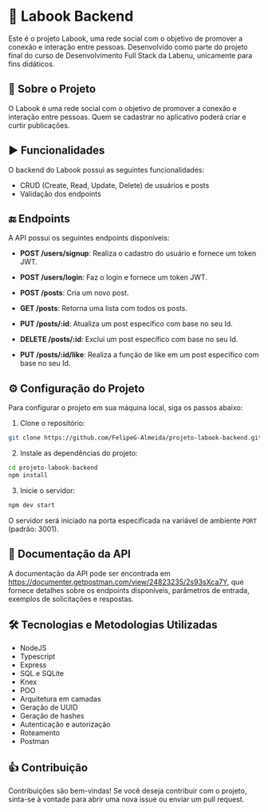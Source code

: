 # 📘 Labook Backend

Este é o projeto Labook, uma rede social com o objetivo de promover a conexão e interação entre pessoas. Desenvolvido como parte do projeto final do curso de Desenvolvimento Full Stack da Labenu, unicamente para fins didáticos.

## 📑 Sobre o Projeto

O Labook é uma rede social com o objetivo de promover a conexão e interação entre pessoas. Quem se cadastrar no aplicativo poderá criar e curtir publicações.

## ▶️ Funcionalidades

O backend do Labook possui as seguintes funcionalidades:

- CRUD (Create, Read, Update, Delete) de usuários e posts
- Validação dos endpoints

## 🔚 Endpoints

A API possui os seguintes endpoints disponíveis:

- **POST /users/signup**: Realiza o cadastro do usuário e fornece um token JWT.
- **POST /users/login**: Faz o login e fornece um token JWT.

- **POST /posts**: Cria um novo post.
- **GET /posts**: Retorna uma lista com todos os posts.
- **PUT /posts/:id**: Atualiza um post específico com base no seu Id. 
- **DELETE /posts/:id**: Exclui um post específico com base no seu Id.
- **PUT /posts/:id/like**: Realiza a função de like em um post específico com base no seu Id.

## ⚙️ Configuração do Projeto

Para configurar o projeto em sua máquina local, siga os passos abaixo:

1. Clone o repositório:

```bash
git clone https://github.com/FelipeG-Almeida/projeto-labook-backend.git

```

2. Instale as dependências do projeto:

```bash
cd projeto-labook-backend
npm install
```

3. Inicie o servidor:

```bash
npm dev start
```

O servidor será iniciado na porta especificada na variável de ambiente `PORT` (padrão: 3001).

## 📜 Documentação da API

A documentação da API pode ser encontrada em https://documenter.getpostman.com/view/24823235/2s93sXca7Y, que fornece detalhes sobre os endpoints disponíveis, parâmetros de entrada, exemplos de solicitações e respostas.

## 🛠️ Tecnologias e Metodologias Utilizadas

- NodeJS
- Typescript
- Express
- SQL e SQLite
- Knex
- POO
- Arquitetura em camadas
- Geração de UUID
- Geração de hashes
- Autenticação e autorização
- Roteamento
- Postman

## 👍 Contribuição

Contribuições são bem-vindas! Se você deseja contribuir com o projeto, sinta-se à vontade para abrir uma nova issue ou enviar um pull request.
